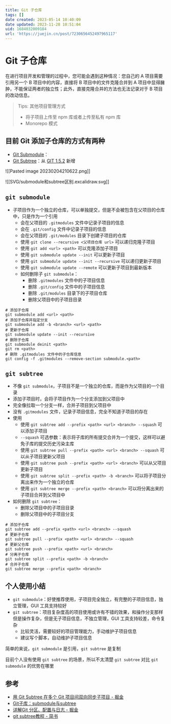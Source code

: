 ```yaml
---
title: Git 子仓库
tags: []
date created: 2023-05-14 10:40:09
date updated: 2023-11-28 10:51:04
uid: 1684032009184
url: 'https://juejin.cn/post/7230656452497965117'
---
```


# Git 子仓库

在进行项目开发和管理的过程中，您可能会遇到这种情况：您自己的 A 项目需要引用另一个 B 项目中的内容，直接将 B 项目中的文件克隆合并到 A 项目中显得臃肿，不能保证两者的独立性；此外，直接克隆合并的方法也无法记录对于 B 项目的改动信息。

> Tips: 其他项目管理方式
> - 将子项目上传至 npm 库或者上传至私有 npm 库
> - Monorepo 模式

## 目前 Git 添加子仓库的方式有两种

- [Git Submodule](https://link.juejin.cn?target=http%3A%2F%2Fgit-scm.com%2Fdocs%2Fgit-submodule "http://git-scm.com/docs/git-submodule")：
- [Git Subtree]( https://link.juejin.cn?target=https%3A%2F%2Fmedium.com%2F%40porteneuve%2Fmastering-git-Subtrees-943d29a798ec " https://medium.com/@porteneuve/mastering-git-Subtrees-943d29a798ec" )：从 [GIT 1.5.2]( https://lwn.net/Articles/235109/ ) 新增

![[Pasted image 20230204210622.png]]

![[SVG/submodule和subtree区别.excalidraw.svg]]

## `git submodule`

- 子项目作为一个独立的仓库，可以单独提交，但是不会被包含在父项目的仓库中，只是作为一个引用
  - 会在父项目的 `.gitmodules` 文件中记录子项目的信息
  - 会在 `.git/config` 文件中记录子项目的信息
  - 会在父项目的 `.git/modules` 目录下创建子项目的仓库
  - 使用 `git clone --recursive <父项目仓库 url>` 可以递归克隆子项目
  - 使用 `git add <url> <path>` 可以克隆添加子项目
  - 使用 `git submodule update --init` 可以更新子项目
  - 使用 `git submodule update --init --recursive` 可以递归更新子项目
  - 使用 `git submodule update --remote` 可以更新子项目到最新版本
  - 如何删除子 `git submodule`：
    - 删除 `.gitmodules` 文件中的子项目信息
    - 删除 `.git/config` 文件中的子项目信息
    - 删除 `.git/modules` 目录下的子项目仓库
    - 删除父项目中的子项目目录

```shell
# 添加子仓库
git submodule add <url> <path>
# 添加子仓库并指定分支
git submodule add -b <branch> <url> <path>
# 更新子仓库
git submodule update --init --recursive
# 删除子仓库
git submodule deinit <path>
git rm <path>
# 删除 .gitmodules 文件中的子仓库信息
git config -f .gitmodules --remove-section submodule.<path>
```

## `git subtree`

 - 不像 `git submodule`，子项目不是一个独立的仓库，而是作为父项目的一个目录
- 添加子项目时，会将子项目作为一个分支添加到父项目中
- 完全像拉取一个分支一样，合并子项目到父项目中
- 没有 `.gitmodules` 文件，记录子项目信息，完全不知道子项目的存在
- 使用
  - 使用 `git subtree add --prefix <path> <url> <branch> --squash` 可以添加子项目
  - `--squash` 可选参数：表示将子库的所有提交合并为一个提交，这样可以避免子库的提交历史污染主库
  - 使用 `git subtree pull --prefix <path> <url> <branch> --squash` 可以从子项目更新父项目
  - 使用 `git subtree push --prefix <path> <url> <branch>` 可以从父项目更新子项目
  - 使用 `git subtree split --prefix <path> -b <branch>` 可以将子项目分离出来作为一个独立的仓库
  - 使用 `git subtree merge --prefix <path> <branch>` 可以将分离出来的子项目合并到父项目中
- 如何删除 `git subtree`：
  - 删除父项目中的子项目目录
  - 删除父项目中的子项目分支

```shell
# 添加子仓库
git subtree add --prefix <path> <url> <branch> --squash
# 更新子仓库
git subtree pull --prefix <path> <url> <branch> --squash
# 更新父仓库
git subtree push --prefix <path> <url> <branch>
# 分离子仓库
git subtree split --prefix <path> -b <branch>
# 合并子仓库
git subtree merge --prefix <path> <branch>
```

## 个人使用小结

- `git submodule`：好使推荐使用，子项目完全独立，有完整的子项目信息，独立管理，GUI 工具支持较好
- `git subtree`：项目复杂度高的项目使用或许有不错的效果，和操作分支那样但是操作复杂，但是无子项目信息，不独立管理，GUI 工具支持较差，命令复杂
  - 比较灵活，需要较好的项目管理能力，手动维护子项目信息
  - 建议写个脚本，自动维护子项目信息

简单的来说，`git submodule` 是引用，`git subtree` 是复制

目前个人没有使用 `git subtree` 的场景，所以不太清楚 `git subtree` 对比 `git submodule` 的优势在哪里

## 参考

- [用 Git Subtree 在多个 Git 项目间双向同步子项目 - 掘金](https://juejin.cn/post/6844903762176262157)
- [Git子库：submodule与subtree](https://juejin.cn/post/7077775905888124941)
- [详解Git 分区、配置与日志 - 掘金](https://juejin.cn/post/7075716719917924388)
- [git subtree教程 - 简书](https://www.jianshu.com/p/d42d330bfead)
